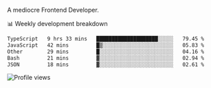 A mediocre Frontend Developer.

📊 Weekly development breakdown
<!--START_SECTION:waka-->

```txt
TypeScript   9 hrs 33 mins   ████████████████████░░░░░   79.45 %
JavaScript   42 mins         █▒░░░░░░░░░░░░░░░░░░░░░░░   05.83 %
Other        29 mins         █░░░░░░░░░░░░░░░░░░░░░░░░   04.16 %
Bash         21 mins         ▓░░░░░░░░░░░░░░░░░░░░░░░░   02.94 %
JSON         18 mins         ▓░░░░░░░░░░░░░░░░░░░░░░░░   02.61 %
```

<!--END_SECTION:waka-->

<img src="https://gpvc.arturio.dev/iqbalfasri" alt="Profile views"/>
